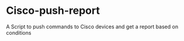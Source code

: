 # Cisco-push-report
A Script to push commands to Cisco devices and get a report based on conditions
